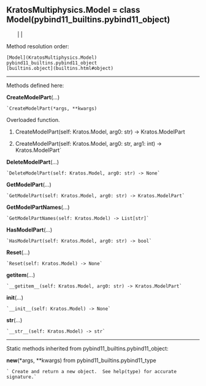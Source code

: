   
**KratosMultiphysics.Model** = class Model(pybind11_builtins.pybind11_object)  
---  
`    `|   |

Method resolution order:

    [Model](KratosMultiphysics.Model)
    pybind11_builtins.pybind11_object
    [builtins.object](builtins.html#object)

* * *

Methods defined here:  

**CreateModelPart**(...)

    `CreateModelPart(*args, **kwargs)  
Overloaded  function.  
  
1. CreateModelPart(self: Kratos.Model, arg0: str) -> Kratos.ModelPart  
  
2. CreateModelPart(self: Kratos.Model, arg0: str, arg1: int) -> Kratos.ModelPart`

**DeleteModelPart**(...)

    `DeleteModelPart(self: Kratos.Model, arg0: str) -> None`

**GetModelPart**(...)

    `GetModelPart(self: Kratos.Model, arg0: str) -> Kratos.ModelPart`

**GetModelPartNames**(...)

    `GetModelPartNames(self: Kratos.Model) -> List[str]`

**HasModelPart**(...)

    `HasModelPart(self: Kratos.Model, arg0: str) -> bool`

**Reset**(...)

    `Reset(self: Kratos.Model) -> None`

**__getitem__**(...)

    `__getitem__(self: Kratos.Model, arg0: str) -> Kratos.ModelPart`

**__init__**(...)

    `__init__(self: Kratos.Model) -> None`

**__str__**(...)

    `__str__(self: Kratos.Model) -> str`

* * *

Static methods inherited from pybind11_builtins.pybind11_object:  

**__new__**(*args, **kwargs) from pybind11_builtins.pybind11_type

    ` Create and return a new object.  See help(type) for accurate signature.`

